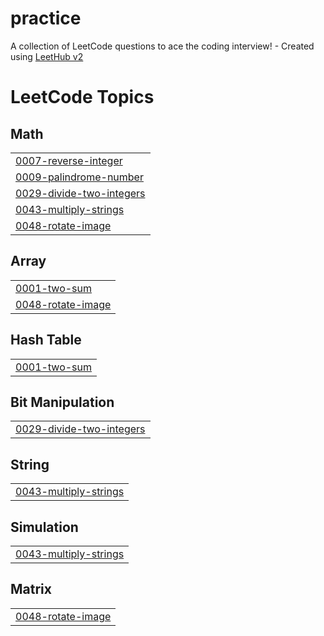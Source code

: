 # practice
A collection of LeetCode questions to ace the coding interview! - Created using [LeetHub v2](https://github.com/arunbhardwaj/LeetHub-2.0)

<!---LeetCode Topics Start-->
# LeetCode Topics
## Math
|  |
| ------- |
| [0007-reverse-integer](https://github.com/sowmiya5-V/practice/tree/master/0007-reverse-integer) |
| [0009-palindrome-number](https://github.com/sowmiya5-V/practice/tree/master/0009-palindrome-number) |
| [0029-divide-two-integers](https://github.com/sowmiya5-V/practice/tree/master/0029-divide-two-integers) |
| [0043-multiply-strings](https://github.com/sowmiya5-V/practice/tree/master/0043-multiply-strings) |
| [0048-rotate-image](https://github.com/sowmiya5-V/practice/tree/master/0048-rotate-image) |
## Array
|  |
| ------- |
| [0001-two-sum](https://github.com/sowmiya5-V/practice/tree/master/0001-two-sum) |
| [0048-rotate-image](https://github.com/sowmiya5-V/practice/tree/master/0048-rotate-image) |
## Hash Table
|  |
| ------- |
| [0001-two-sum](https://github.com/sowmiya5-V/practice/tree/master/0001-two-sum) |
## Bit Manipulation
|  |
| ------- |
| [0029-divide-two-integers](https://github.com/sowmiya5-V/practice/tree/master/0029-divide-two-integers) |
## String
|  |
| ------- |
| [0043-multiply-strings](https://github.com/sowmiya5-V/practice/tree/master/0043-multiply-strings) |
## Simulation
|  |
| ------- |
| [0043-multiply-strings](https://github.com/sowmiya5-V/practice/tree/master/0043-multiply-strings) |
## Matrix
|  |
| ------- |
| [0048-rotate-image](https://github.com/sowmiya5-V/practice/tree/master/0048-rotate-image) |
<!---LeetCode Topics End-->